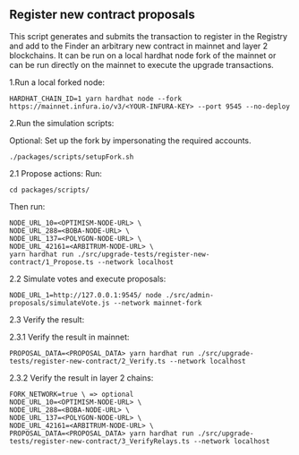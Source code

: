 ## Register new contract proposals

This script generates and submits the transaction to register in the Registry and add to the Finder an arbitrary new contract in mainnet and layer 2 blockchains. It can be run on a local hardhat node fork of the mainnet or can be run directly on the mainnet to execute the upgrade transactions.

1.Run a local forked node:

```
HARDHAT_CHAIN_ID=1 yarn hardhat node --fork https://mainnet.infura.io/v3/<YOUR-INFURA-KEY> --port 9545 --no-deploy
```

2.Run the simulation scripts:

Optional: Set up the fork by impersonating the required accounts.

```
./packages/scripts/setupFork.sh
```

2.1 Propose actions:
Run:

```
cd packages/scripts/
```

Then run:

```
NODE_URL_10=<OPTIMISM-NODE-URL> \
NODE_URL_288=<BOBA-NODE-URL> \
NODE_URL_137=<POLYGON-NODE-URL> \
NODE_URL_42161=<ARBITRUM-NODE-URL> \
yarn hardhat run ./src/upgrade-tests/register-new-contract/1_Propose.ts --network localhost
```

2.2 Simulate votes and execute proposals:

```
NODE_URL_1=http://127.0.0.1:9545/ node ./src/admin-proposals/simulateVote.js --network mainnet-fork
```

2.3 Verify the result:

2.3.1 Verify the result in mainnet:

```
PROPOSAL_DATA=<PROPOSAL_DATA> yarn hardhat run ./src/upgrade-tests/register-new-contract/2_Verify.ts --network localhost
```

2.3.2 Verify the result in layer 2 chains:

```
FORK_NETWORK=true \ => optional
NODE_URL_10=<OPTIMISM-NODE-URL> \
NODE_URL_288=<BOBA-NODE-URL> \
NODE_URL_137=<POLYGON-NODE-URL> \
NODE_URL_42161=<ARBITRUM-NODE-URL> \
PROPOSAL_DATA=<PROPOSAL_DATA> yarn hardhat run ./src/upgrade-tests/register-new-contract/3_VerifyRelays.ts --network localhost
```
